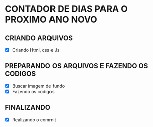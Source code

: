 # CONTADOR DE DIAS PARA O PROXIMO ANO NOVO

## CRIANDO ARQUIVOS
- [x] Criando Html, css e Js

## PREPARANDO OS ARQUIVOS E FAZENDO OS CODIGOS

- [x] Buscar imagem de fundo
- [x] Fazendo os codigos

## FINALIZANDO

- [x] Realizando o commit
